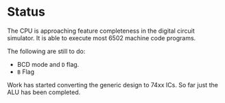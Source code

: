 
# Status

The CPU is approaching feature completeness in the digital circuit simulator.  It is able to execute most 6502 machine code programs.

The following are still to do:

* BCD mode and `D` flag.
* `B` Flag 

Work has started converting the generic design to 74xx ICs.  So far just the ALU has been completed.
